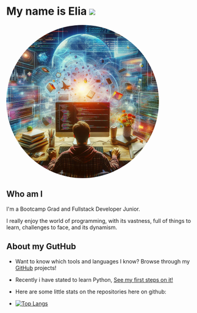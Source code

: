 <div style="display:flex; flex-wrap:wrap;>

<div align="center">
<h1 align="center">
My name is Elia   <img src="https://media.giphy.com/media/hvRJCLFzcasrR4ia7z/giphy.gif" width="30px"/>
</h1>
<img src="https://raw.githubusercontent.com/EliaBuratti/EliaBuratti/main/_e52ca584-959d-49d6-bebd-910da9ec38b7.jpg" width="400" style="border-radius:50%"/>
</div>

<div>

<h2 font-weight="bold"> Who am I </h2>

I'm a Bootcamp Grad and Fullstack Developer Junior.

I really enjoy the world of programming, with its vastness, full of things to learn, challenges to face, and its dynamism.

<h2 font-weight="bold">About my GutHub</h2>

- Want to know which tools and languages I know? Browse through my <a href="https://github.com/EliaBuratti?tab=repositories">GitHub</a> projects!

- Recently i have stated to learn Python, <a href="https://github.com/EliaBuratti/first-step-python">See my first steps on it!</a>

- Here are some little stats on the repositories here on github:

- [![Top Langs](https://github-readme-stats.vercel.app/api/top-langs/?username=EliaBuratti&layout=compact&theme=vision-friendly-dark)](https://github.com/EliaBuratti?tab=repositories)
</div>

</div>

